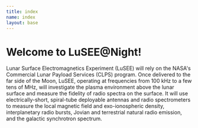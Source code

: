 ```yaml
---
title: index
name: index
layout: base
---
```


# Welcome to LuSEE@Night!

Lunar Surface Electromagnetics Experiment (LuSEE)
will rely on the NASA's Commercial Lunar Payload Services (CLPS) program.
Once delivered to the far side of the Moon, LuSEE, operating at frequencies
from 100 kHz to a few tens of MHz, will investigate the plasma environment
above the lunar surface and measure the fidelity of radio spectra on the surface.
It will use electrically-short, spiral-tube deployable antennas and radio
spectrometers to measure the local magnetic field and exo-ionospheric density,
interplanetary radio bursts, Jovian and terrestrial natural radio emission,
and the galactic synchrotron spectrum. 
